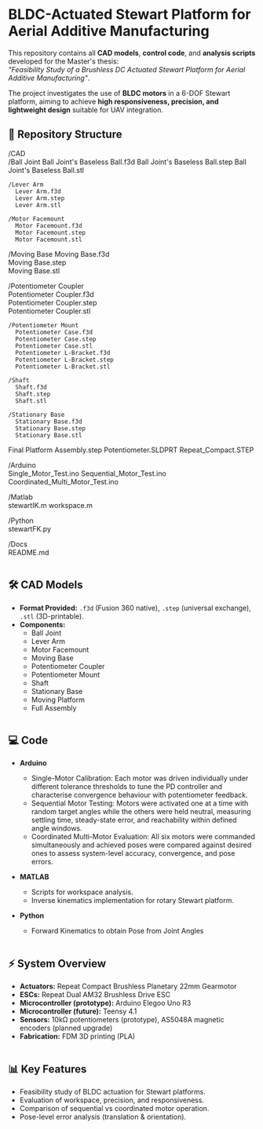 # BLDC-Actuated Stewart Platform for Aerial Additive Manufacturing

This repository contains all **CAD models**, **control code**, and **analysis scripts** developed for the Master's thesis:  
*"Feasibility Study of a Brushless DC Actuated Stewart Platform for Aerial Additive Manufacturing"*.

The project investigates the use of **BLDC motors** in a 6-DOF Stewart platform, aiming to achieve **high responsiveness, precision, and lightweight design** suitable for UAV integration.


## 📂 Repository Structure

/CAD  
   /Ball Joint
      Ball Joint's Baseless Ball.f3d
      Ball Joint's Baseless Ball.step
      Ball Joint's Baseless Ball.stl
    
    /Lever Arm
      Lever Arm.f3d
      Lever Arm.step
      Lever Arm.stl

    /Motor Facemount
      Motor Facemount.f3d  
      Motor Facemount.step 
      Motor Facemount.stl

   /Moving Base
      Moving Base.f3d  
      Moving Base.step  
      Moving Base.stl  

   /Potentiometer Coupler  
      Potentiometer Coupler.f3d  
      Potentiometer Coupler.step  
      Potentiometer Coupler.stl  

    /Potentiometer Mount
      Potentiometer Case.f3d
      Potentiometer Case.step
      Potentiometer Case.stl
      Potentiometer L-Bracket.f3d
      Potentiometer L-Bracket.step
      Potentiometer L-Bracket.stl

    /Shaft
      Shaft.f3d
      Shaft.step
      Shaft.stl

    /Stationary Base
      Stationary Base.f3d
      Stationary Base.step
      Stationary Base.stl

   Final Platform Assembly.step
   Potentiometer.SLDPRT
   Repeat_Compact.STEP
  
/Arduino  
      Single_Motor_Test.ino
      Sequential_Motor_Test.ino
      Coordinated_Multi_Motor_Test.ino 

/Matlab  
    stewartIK.m
    workspace.m  

/Python  
    stewartFK.py  

/Docs  
   README.md   

```
```
## 🛠️ CAD Models

- **Format Provided:** `.f3d` (Fusion 360 native), `.step` (universal exchange), `.stl` (3D-printable).  
- **Components:**
  - Ball Joint  
  - Lever Arm
  - Motor Facemount
  - Moving Base
  - Potentiometer Coupler
  - Potentiometer Mount
  - Shaft  
  - Stationary Base
  - Moving Platform  
  - Full Assembly  

```
```
## 💻 Code

- **Arduino**  
  -   Single-Motor Calibration: Each motor was driven individually under different tolerance thresholds to tune the PD controller and characterise convergence behaviour with potentiometer feedback.  
  - Sequential Motor Testing: Motors were activated one at a time with random target angles while the others were held neutral, measuring settling time, steady-state error, and reachability within defined angle windows.
  - Coordinated Multi-Motor Evaluation: All six motors were commanded simultaneously and achieved poses were compared against desired ones to assess system-level accuracy, convergence, and pose errors.

- **MATLAB**  
  - Scripts for workspace analysis.  
  - Inverse kinematics implementation for rotary Stewart platform.  

- **Python**  
  - Forward Kinematics to obtain Pose from Joint Angles  

```

```
## ⚡ System Overview

- **Actuators:** Repeat Compact Brushless Planetary 22mm Gearmotor  
- **ESCs:** Repeat Dual AM32 Brushless Drive ESC  
- **Microcontroller (prototype):** Arduino Elegoo Uno R3  
- **Microcontroller (future):** Teensy 4.1  
- **Sensors:** 10kΩ potentiometers (prototype), AS5048A magnetic encoders (planned upgrade)  
- **Fabrication:** FDM 3D printing (PLA)  

```
```
## 📊 Key Features

- Feasibility study of BLDC actuation for Stewart platforms.  
- Evaluation of workspace, precision, and responsiveness.  
- Comparison of sequential vs coordinated motor operation.  
- Pose-level error analysis (translation & orientation).  

```